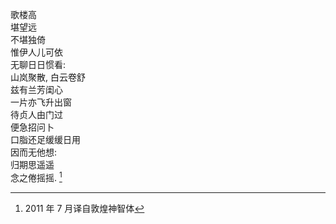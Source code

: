 歌楼高
<br>
堪望远
<br>
不堪独倚
<br>
惟伊人儿可依
<br>
无聊日日惯看:
<br>
山岚聚散, 白云卷舒
<br>
兹有兰芳闺心
<br>
一片亦飞升出窗
<br>
待贞人由门过
<br>
便急招问卜
<br>
口脂还足缓缓日用
<br>
因而无他想:
<br>
归期思遥遥
<br>
念之倦摇摇. [^1]

[^1]: 2011 年 7 月译自敦煌神智体
